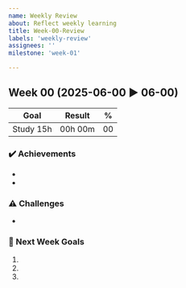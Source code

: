 ```yaml
---
name: Weekly Review
about: Reflect weekly learning
title: Week-00-Review
labels: 'weekly-review'
assignees: ''
milestone: 'week-01'

---
```


## Week 00 (2025-06-00 ▶ 06-00)

| Goal | Result | % |
|------|--------|---|
| Study 15h | 00h 00m | 00 |

### ✔️ Achievements
- 
- 

### ⚠️ Challenges
- 

### 🎯 Next Week Goals
1. 
2. 
3.
